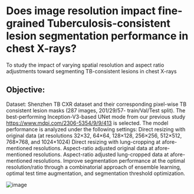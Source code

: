 # Does image resolution impact fine-grained Tuberculosis-consistent lesion segmentation performance in chest X-rays?

To study the impact of varying spatial resolution and aspect ratio adjustments toward segmenting TB-consistent lesions in chest X-rays

## Objective:

Dataset: Shenzhen TB CXR dataset and their corresponding pixel-wise TB consistent lesion masks (287 images, 201/29/57- train/Val/Test split). 
The best-performing Inception-V3-based UNet mode from our previous study https://www.mdpi.com/2306-5354/9/9/413 is selected.
The model performance is analyzed under the following settings:
Direct resizing with original data (at resolutions 32×32, 64×64, 128×128, 256×256, 512×512, 768×768, and 1024×1024)
Direct resizing with lung-cropping at afore-mentioned resolutions.
Aspect-ratio adjusted original data at afore-mentioned resolutions.
Aspect-ratio adjusted lung-cropped data at afore-mentioned resolutions.
Improve segmentation performance at the optimal resolution/ratio through a combinatorial approach of ensemble learning, optimal test time augmentation, and segmentation threshold optimization.

![image](https://user-images.githubusercontent.com/45852019/210234614-ba1aee0b-a679-46db-a388-82b2e9faf49a.png)
